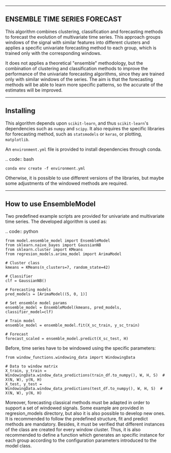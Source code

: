 ----------
ENSEMBLE TIME SERIES FORECAST
----------

This algorithm combines clustering, classification and forecasting methods to forecast the 
evolution of multivariate time series. This approach groups windows of the signal with similar 
features into different clusters and applies a specific univariate forecasting method to each 
group, which is trained only with the corresponding windows. 

It does not applies a theoretical "ensemble" methodology, 
but the combination of clustering and classification methods to improve the performance 
of the univariate forecasting
algorithms, since they are trained only with similar windows of the series. The aim is that 
the forecasting methods will be able to learn more specific patterns, so the accurate of the estimates
will be improved.

----------
Installing
----------

This algorithm depends upon ``scikit-learn``, and thus ``scikit-learn``'s dependencies
such as ``numpy`` and ``scipy``. It also requires the specific libraries for forecasting method, 
such as ``statsmodels`` or ``keras``, or plotting, ``matplotlib``.

An ``environment.yml`` file is provided to install dependencies through conda.

.. code:: bash

    conda env create -f environment.yml
    
Otherwise, it is possible to use different versions of the libraries, but maybe some adjustments of the 
windowed methods are required.

---------------
How to use EnsembleModel
---------------

Two predefined example scripts are provided for univariate and multivariate time series. The developed algorithm 
is used as:

.. code:: python

    from model.ensemble_model import EnsembleModel    
    from sklearn.naive_bayes import GaussianNB
    from sklearn.cluster import KMeans
    from regresion_models.arima_model import ArimaModel

    # Cluster class
    kmeans = KMeans(n_clusters=7, random_state=42)
    
    # Classifier
    clf = GaussianNB()

    # Forecasting models
    pred_models = [ArimaModel((5, 0, 1)]
    
    # Set ensemble model params
    ensemble_model = EnsembleModel(kmeans, pred_models, classifier_model=clf)
    
    # Train model
    ensemble_model = ensemble_model.fit(X_sc_train, y_sc_train)
    
    # Forecast
    forecast_scaled = ensemble_model.predict(X_sc_test, H)

Before, time series have to be windowed using the specific parameters:

    from window_functions.windowing_data import WindowingData
    
    # Data to window matrix
    X_train, y_train = WindowingData.window_data_predictions(train_df.to_numpy(), W, H, S)  # X(N, W), y(N, H)
    X_test, y_test = WindowingData.window_data_predictions(test_df.to_numpy(), W, H, S)  # X(N, W), y(N, H)

Moreover, forecasting classical methods must be adapted in order to support a set of windowed signals. Some
example are provided in regresion_models directory, but also it is also possible to develop new ones.
It is recommended to follow the predefined structure, fit and predict methods are mandatory. Besides, it must be
verified that different instances of the class are created for every window cluster. Thus, it is also recommended
to define a function which generates an specific instance for each group according to the 
configuration parameters introduced to the model class.
